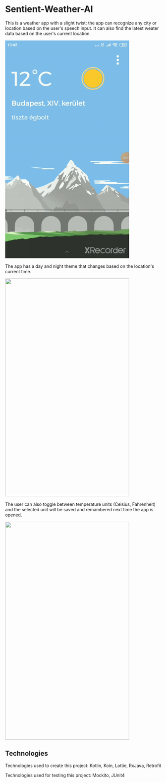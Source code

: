 # Sentient-Weather-AI

This is a weather app with a slight twist: the app can recognize any city or location based on the user's speech input.
It can also find the latest weater data based on the user's current location.

<img src="https://github.com/BendeguzTajti/Sentient-Weather-AI/blob/master/README%20files/gif1.gif" width="400" height="700" />

The app has a day and night theme that changes based on the location's current time.

<img src="https://github.com/BendeguzTajti/Sentient-Weather-AI/blob/master/README%20files/gif2.gif" width="400" height="700" />

The user can also toggle between temperature units (Celsius, Fahrenheit) and the selected unit will be saved and remambered next time the app is opened.

<img src="https://github.com/BendeguzTajti/Sentient-Weather-AI/blob/master/README%20files/gif3.gif" width="400" height="700" />

## Technologies

Technologies used to create this project: Kotlin, Koin, Lottie, RxJava, Retrofit

Technologies used for testing this project: Mockito, JUnit4
